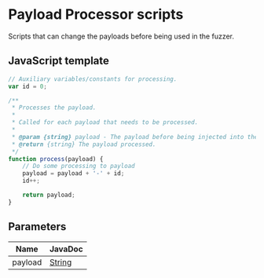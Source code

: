 Payload Processor scripts
=========================

Scripts that can change the payloads before being used in the fuzzer.

## JavaScript template

```JavaScript
// Auxiliary variables/constants for processing.
var id = 0;

/**
 * Processes the payload.
 * 
 * Called for each payload that needs to be processed.
 * 
 * @param {string} payload - The payload before being injected into the message.
 * @return {string} The payload processed.
 */
function process(payload) {
    // Do some processing to payload
    payload = payload + '-' + id;
    id++;

    return payload;
}
```

## Parameters
| Name | JavaDoc |
| --- | --- |
| payload | [String](https://docs.oracle.com/javase/7/docs/api/java/lang/String.html) |
